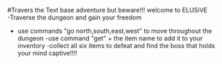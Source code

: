 #Travers the Text base adventure but beware!!!
welcome to ELUSiVE  
-Traverse the dungeon and gain your freedom 
- use commands "go north,south,east,west" to move throughout the dungeon 
-use command "get" + the item name to add it to your inventory 
-collect all six items to defeat and find the boss that holds your mind captive!!!! 
